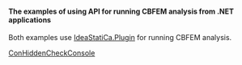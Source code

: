 #### The examples of using API for running CBFEM analysis from .NET applications

Both examples use [IdeaStatiCa.Plugin](https://github.com/idea-statica/ideastatica-plugin) for running CBFEM analysis.


[ConHiddenCheckConsole](https://github.com/idea-statica/iom-examples/tree/master/ConnCalcExamples/ConHiddenCheckConsole)

